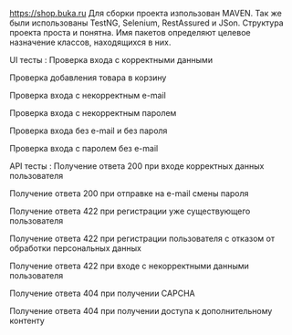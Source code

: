 https://shop.buka.ru
Для сборки проекта изпользован MAVEN.
Так же были использованы TestNG, Selenium, RestAssured и JSon.
Структура проекта проста и понятна. 
Имя пакетов определяют целевое назначение классов, находящихся в них. 

UI тесты :
Проверка входа с корректными данными

Проверка добавления товара в корзину

Проверка входа с некорректным e-mail

Проверка входа с некорректным паролем

Проверка входа без e-mail и без пароля

Проверка входа с паролем без e-mail

API тесты :
Получение ответа 200 при входе корректных данных пользователя

Получение ответа 200 при отправке на e-mail смены пароля

Получение ответа 422 при регистрации уже существующего пользователя

Получение ответа 422 при регистрации пользователя с отказом от обработки персональных данных

Получение ответа 422 при входе с некорректными данными пользователя

Получение ответа 404 при получении CAPCHA

Получение ответа 404 при получении доступа к дополнительному контенту


